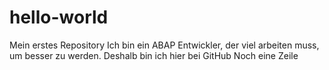 # hello-world
Mein erstes Repository
Ich bin ein ABAP Entwickler, der viel arbeiten muss, um besser zu werden.
Deshalb bin ich hier bei GitHub
Noch eine Zeile
